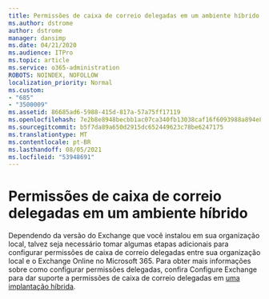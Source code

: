 ```yaml
---
title: Permissões de caixa de correio delegadas em um ambiente híbrido
ms.author: dstrome
author: dstrome
manager: dansimp
ms.date: 04/21/2020
ms.audience: ITPro
ms.topic: article
ms.service: o365-administration
ROBOTS: NOINDEX, NOFOLLOW
localization_priority: Normal
ms.custom:
- "685"
- "3500009"
ms.assetid: 86685ad6-5988-415d-817a-57a75ff17119
ms.openlocfilehash: 7e2b8e8948becbb1ac07ca340fb13038caf16f6093988a894e85e0cefb8a64a4
ms.sourcegitcommit: b5f7da89a650d2915dc652449623c78be6247175
ms.translationtype: MT
ms.contentlocale: pt-BR
ms.lasthandoff: 08/05/2021
ms.locfileid: "53948691"
---
```

# <a name="delegated-mailbox-permissions-in-a-hybrid-environment"></a>Permissões de caixa de correio delegadas em um ambiente híbrido

Dependendo da versão do Exchange que você instalou em sua organização local, talvez seja necessário tomar algumas etapas adicionais para configurar permissões de caixa de correio delegadas entre sua organização local e o Exchange Online no Microsoft 365. Para obter mais informações sobre como configurar permissões delegadas, confira Configure Exchange para dar suporte a permissões de caixa de correio delegadas em [uma implantação híbrida](https://technet.microsoft.com/library/mt784505%28v=exchg.150%29.aspx).
  